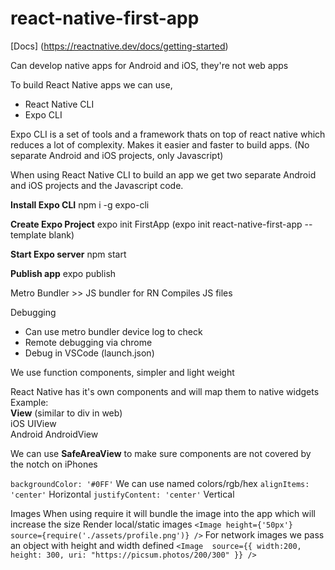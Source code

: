 # react-native-first-app

[Docs] (<https://reactnative.dev/docs/getting-started>)

Can develop native apps for Android and iOS, they're not web apps

To build React Native apps we can use,

- React Native CLI
- Expo CLI

Expo CLI is a set of tools and a framework thats on top of react native which reduces a lot of complexity. Makes it easier and faster to build apps. (No separate Android and iOS projects, only Javascript)

When using React Native CLI to build an app we get two separate Android and iOS projects and the Javascript code.

**Install Expo CLI**
npm i -g expo-cli

**Create Expo Project**
expo init FirstApp
(expo init react-native-first-app --template blank)

**Start Expo server**
npm start

**Publish app**
expo publish

Metro Bundler >> JS bundler for RN
Compiles JS files

Debugging

- Can use metro bundler device log to check
- Remote debugging via chrome
- Debug in VSCode (launch.json)

We use function components, simpler and light weight

React Native has it's own components and will map them to native widgets  
Example:  
**View** (similar to div in web)  
iOS UIView  
Android AndroidView

We can use **SafeAreaView** to make sure components are not covered by the notch on iPhones

`backgroundColor: '#0FF'` We can use named colors/rgb/hex
`alignItems: 'center'` Horizontal
`justifyContent: 'center'` Vertical

Images
When using require it will bundle the image into the app which will increase the size
Render local/static images `<Image height={'50px'} source={require('./assets/profile.png')} />`
For network images we pass an object with height and width defined `<Image  source={{ width:200, height: 300, uri: "https://picsum.photos/200/300" }} />`

